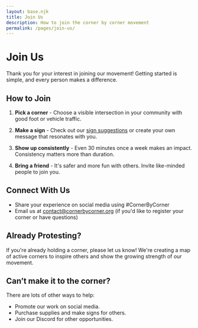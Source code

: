 ```yaml
---
layout: base.njk
title: Join Us
description: How to join the corner by corner movement
permalink: /pages/join-us/
---
```


# Join Us

Thank you for your interest in joining our movement! Getting started is simple, and every person makes a difference.

## How to Join

1. **Pick a corner** - Choose a visible intersection in your community with good foot or vehicle traffic.

2. **Make a sign** - Check out our [sign suggestions](/pages/signs) or create your own message that resonates with you.

3. **Show up consistently** - Even 30 minutes once a week makes an impact. Consistency matters more than duration.

4. **Bring a friend** - It's safer and more fun with others. Invite like-minded people to join you.

## Connect With Us

- Share your experience on social media using #CornerByCorner
- Email us at [contact@cornerbycorner.org](mailto:contact@cornerbycorner.org) (if you'd like to register your corner or have questions)

## Already Protesting?

If you're already holding a corner, please let us know! We're creating a map of active corners to inspire others and show the growing strength of our movement.

## Can’t make it to the corner?

There are lots of other ways to help:

- Promote our work on social media.
- Purchase supplies and make signs for others.
- Join our Discord for other opportunities.